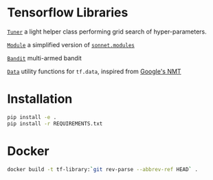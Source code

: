 # Tensorflow Libraries

[`Tuner`](TFLibrary/utils/tuner.py) a light helper class performing grid search of hyper-parameters.

[`Module`](TFLibrary/Modules/base.py) a simplified version of [`sonnet.modules`](https://github.com/deepmind/sonnet/blob/master/sonnet/python/modules/base.py)

[`Bandit`](TFLibrary/Bandits/bandits.py) multi-armed bandit

[`Data`](TFLibrary/Data/utils/) utility functions for `tf.data`, inspired from [Google's NMT](https://github.com/tensorflow/nmt)

# Installation
```sh
pip install -e .
pip install -r REQUIREMENTS.txt
```

# Docker
```sh
docker build -t tf-library:`git rev-parse --abbrev-ref HEAD` .
```